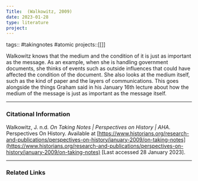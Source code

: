 ```yaml
---
Title:  (Walkowitz, 2009)
date: 2023-01-28
type: literature
project:
---
```

tags:: #takingnotes #atomic 
projects::[[]]


Walkowitz knows that the medium and the condition of it is just as important as the message. As an example, when she is handling government documents, she thinks of events such as outside influences that could have affected the condition of the document. She also looks at the medium itself, such as the kind of paper and the layers of communications.
This goes alongside the things Graham said in his January 16th lecture about how the medium of the message is just as important as the message itself.

---
### Citational Information

Walkowitz, J. n.d. _On Taking Notes | Perspectives on History | AHA_. Perspectives On History. Available at [https://www.historians.org/research-and-publications/perspectives-on-history/january-2009/on-taking-notes](https://www.historians.org/research-and-publications/perspectives-on-history/january-2009/on-taking-notes) [Last accessed 28 January 2023].


---

### Related Links


